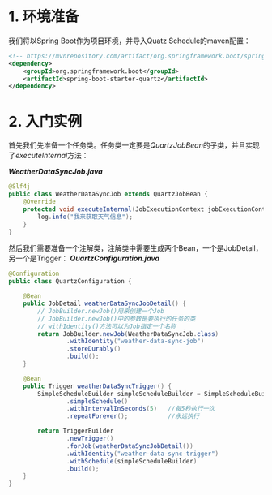 # 1. 环境准备

我们将以Spring Boot作为项目环境，并导入Quatz Schedule的maven配置：
```xml
<!-- https://mvnrepository.com/artifact/org.springframework.boot/spring-boot-starter-quartz -->
<dependency>
	<groupId>org.springframework.boot</groupId>
	<artifactId>spring-boot-starter-quartz</artifactId>
</dependency>
```

# 2. 入门实例

首先我们先准备一个任务类。任务类一定要是*QuartzJobBean*的子类，并且实现了*executeInternal*方法：

***WeatherDataSyncJob.java***
```java
@Slf4j
public class WeatherDataSyncJob extends QuartzJobBean {
    @Override
    protected void executeInternal(JobExecutionContext jobExecutionContext) throws JobExecutionException {
        log.info("我来获取天气信息");
    }
}
```

然后我们需要准备一个注解类，注解类中需要生成两个Bean，一个是JobDetail，另一个是Trigger：
***QuartzConfiguration.java***
```java
@Configuration
public class QuartzConfiguration {

    @Bean
    public JobDetail weatherDataSyncJobDetail() {
        // JobBuilder.newJob()用来创建一个Job
        // JobBuilder.newJob()中的参数是要执行的任务的类
        // withIdentity()方法可以为Job指定一个名称
        return JobBuilder.newJob(WeatherDataSyncJob.class)
                .withIdentity("weather-data-sync-job")
                .storeDurably()
                .build();
    }

    @Bean
    public Trigger weatherDataSyncTrigger() {
        SimpleScheduleBuilder simpleScheduleBuilder = SimpleScheduleBuilder
                .simpleSchedule()
                .withIntervalInSeconds(5)   //每5秒执行一次
                .repeatForever();           //永远执行

        return TriggerBuilder
                .newTrigger()
                .forJob(weatherDataSyncJobDetail())
                .withIdentity("weather-data-sync-trigger")
                .withSchedule(simpleScheduleBuilder)
                .build();
    }
}
```